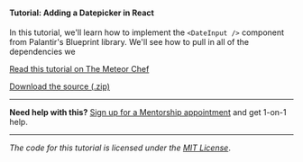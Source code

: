 #### Tutorial: Adding a Datepicker in React

In this tutorial, we'll learn how to implement the `<DateInput />` component from Palantir's Blueprint library. We'll see how to pull in all of the dependencies we

[Read this tutorial on The Meteor Chef](https://themeteorchef.com/tutorials/adding-a-datepicker-in-react)  

[Download the source (.zip)](https://github.com/themeteorchef/adding-a-datepicker-in-react/archive/master.zip)

---

**Need help with this?** [Sign up for a Mentorship appointment](https://themeteorchef.com/mentorship?readme=adding-a-datepicker-in-react) and get 1-on-1 help.

---

_The code for this tutorial is licensed under the [MIT License](http://opensource.org/licenses/MIT)_.

